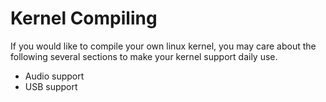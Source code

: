 
# Kernel Compiling
If you would like to compile your own linux kernel, you may care about the following several sections to make your kernel support daily use.
- Audio support
- USB support

